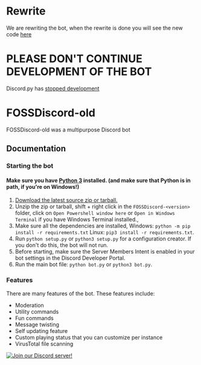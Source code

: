 # Rewrite
We are rewriting the bot, when the rewrite is done you will see the new code [here](https://github.com/FOSS-Devs/fossdiscord-new)
# PLEASE DON'T CONTINUE DEVELOPMENT OF THE BOT
Discord.py has [stopped development](https://gist.github.com/Rapptz/4a2f62751b9600a31a0d3c78100287f1)
# FOSSDiscord-old

FOSSDiscord-old was a multipurpose Discord bot

## Documentation

### Starting the bot
#### Make sure you have [Python 3](https://www.python.org/downloads/) installed. (and make sure that Python is in path, if you're on Windows!)
1. [Download the latest source zip or tarball.](https://github.com/FOSS-Devs/fossdiscord-old/releases/latest)
2. Unzip the zip or tarball, shift + right click in the `FOSSDiscord-<version>` folder, click on `Open Powershell window here` or `Open in Windows Terminal` if you have Windows Terminal installed., 
3. Make sure all the dependencies are installed, Windows: `python -m pip install -r requirements.txt` Linux: `pip3 install -r requirements.txt`.
4. Run `python setup.py` or `python3 setup.py` for a configuration creator. If you don't do this, the bot will not run.
5. Before starting, make sure the Server Members Intent is enabled in your bot settings in the Discord Developer Portal.
6. Run the main bot file: `python bot.py` or `python3 bot.py`.

### Features

There are many features of the bot. These features include:

- Moderation
- Utility commands
- Fun commands
- Message twisting
- Self updating feature
- Custom playing status that you can customize per instance
- VirusTotal file scanning

[![Join our Discord server!](https://discord.com/api/guilds/848464241219338250/embed.png?style=banner1)](https://discord.gg/myzbqnVUFN)
